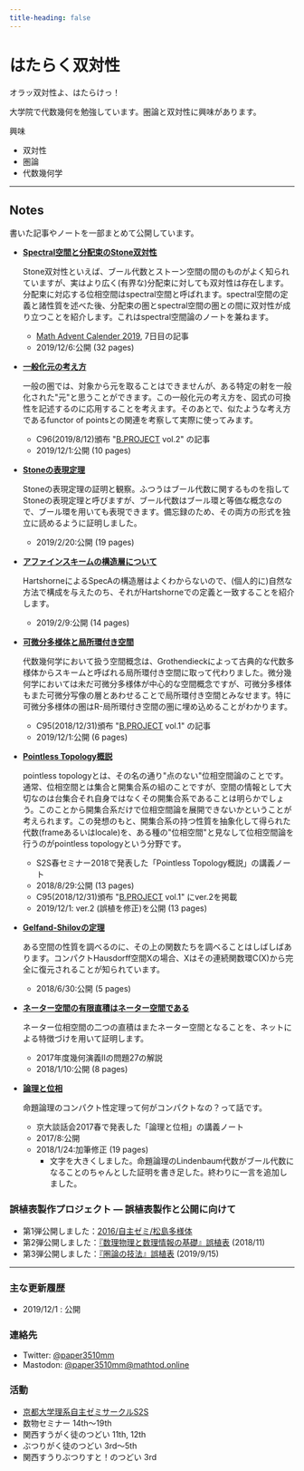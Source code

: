 ```yaml
---
title-heading: false
---
```


# はたらく双対性
<!-- [sample pdf](pdf/sample_diagram.pdf) -->

オラッ双対性よ、はたらけっ！


大学院で代数幾何を勉強しています。圏論と双対性に興味があります。

興味
- 双対性
- 圏論
- 代数幾何学

---
## **Notes**

書いた記事やノートを一部まとめて公開しています。

- **[Spectral空間と分配束のStone双対性](pdf/spectral.pdf)**
  
  Stone双対性といえば、ブール代数とストーン空間の間のものがよく知られていますが、実はより広く(有界な)分配束に対しても双対性は存在します。分配束に対応する位相空間はspectral空間と呼ばれます。spectral空間の定義と諸性質を述べた後、分配束の圏とspectral空間の圏との間に双対性が成り立つことを紹介します。これはspectral空間論のノートを兼ねます。

  - [Math Advent Calender 2019](https://adventar.org/calendars/4297), 7日目の記事
  - 2019/12/6:公開 (32 pages)


- **[一般化元の考え方](pdf/generalized_elements.pdf)**

    一般の圏では、対象から元を取ることはできませんが、ある特定の射を一般化された"元"と思うことができます。この一般化元の考え方を、図式の可換性を記述するのに応用することを考えます。そのあとで、似たような考え方であるfunctor of pointsとの関連を考察して実際に使ってみます。

    - C96(2019/8/12)頒布 "[B.PROJECT](http://s2s.undefin.net/wiki/?B.PROJECT) vol.2" の記事
    - 2019/12/1:公開 (10 pages)


-  **[Stoneの表現定理](pdf/stone_rep.pdf)**
    
    Stoneの表現定理の証明と観察。ふつうはブール代数に関するものを指してStoneの表現定理と呼びますが、ブール代数はブール環と等価な概念なので、ブール環を用いても表現できます。備忘録のため、その両方の形式を独立に読めるように証明しました。

    - 2019/2/20:公開 (19 pages)



- **[アファインスキームの構造層について](pdf/str_sheaf_on_SpecA.pdf)**
  
  HartshorneによるSpecAの構造層はよくわからないので、(個人的に)自然な方法で構成を与えたのち、それがHartshorneでの定義と一致することを紹介します。

  - 2019/2/9:公開 (14 pages)



- **[可微分多様体と局所環付き空間](pdf/mfd_and_ringed_space.pdf)**
  
  代数幾何学において扱う空間概念は、Grothendieckによって古典的な代数多様体からスキームと呼ばれる局所環付き空間に取って代わりました。微分幾何学においては未だ可微分多様体が中心的な空間概念ですが、可微分多様体もまた可微分写像の層とあわせることで局所環付き空間とみなせます。特に可微分多様体の圏はR-局所環付き空間の圏に埋め込めることがわかります。

  - C95(2018/12/31)頒布 "[B.PROJECT](http://s2s.undefin.net/wiki/?B.PROJECT) vol.1" の記事
  - 2019/12/1:公開 (6 pages)




-  **[Pointless Topology概説](pdf/pointless_v2.pdf)**
    
   pointless topologyとは、その名の通り"点のない"位相空間論のことです。通常、位相空間とは集合と開集合系の組のことですが、空間の情報として大切なのは台集合それ自身ではなくその開集合系であることは明らかでしょう。このことから開集合系だけで位相空間論を展開できないかということが考えられます。この発想のもと、開集合系の持つ性質を抽象化して得られた代数(frameあるいはlocale)を、ある種の"位相空間"と見なして位相空間論を行うのがpointless topologyという分野です。

   - S2S春セミナー2018で発表した「Pointless Topology概説」の講義ノート
   - 2018/8/29:公開 (13 pages)
   - C95(2018/12/31)頒布 "[B.PROJECT](http://s2s.undefin.net/wiki/?B.PROJECT) vol.1" にver.2を掲載
   - 2019/12/1: ver.2 (誤植を修正)を公開 (13 pages) 



- **[Gelfand-Shilovの定理](pdf/Gelfand-Shilov.pdf)**

  ある空間の性質を調べるのに、その上の関数たちを調べることはしばしばあります。コンパクトHausdorff空間Xの場合、Xはその連続関数環C(X)から完全に復元されることが知られています。

  - 2018/6/30:公開 (5 pages)



- **[ネーター空間の有限直積はネーター空間である](pdf/product_of_noetherian.pdf)**
  
  ネーター位相空間の二つの直積はまたネーター空間となることを、ネットによる特徴づけを用いて証明します。

  - 2017年度幾何演義Ⅱの問題27の解説
  - 2018/1/10:公開 (8 pages)



- **[論理と位相](pdf/logic_and_top.pdf)**

  命題論理のコンパクト性定理って何がコンパクトなの？って話です。

  - 京大談話会2017春で発表した「論理と位相」の講義ノート
  - 2017/8:公開
  - 2018/1/24:加筆修正 (19 pages)
    - 文字を大きくしました。命題論理のLindenbaum代数がブール代数になることのちゃんとした証明を書き足した。終わりに一言を追加しました。



### 誤植表製作プロジェクト ― 誤植表製作と公開に向けて
- 第1弾公開しました：[2016/自主ゼミ/松島多様体](http://s2s.undefin.net/wiki/?2016%2F%E8%87%AA%E4%B8%BB%E3%82%BC%E3%83%9F%2F%E6%9D%BE%E5%B3%B6%E5%A4%9A%E6%A7%98%E4%BD%93)
- 第2弾公開しました：[『数理物理と数理情報の基礎』誤植表](http://s2s.undefin.net/wiki/?plugin=attach&pcmd=open&file=spotlight3.pdf&refer=%E4%BB%8A%E6%9D%91) (2018/11)
- 第3弾公開しました：[『圏論の技法』誤植表](https://paper3510mm.amebaownd.com/posts/6945739) (2019/9/15)





---
### 主な更新履歴
- 2019/12/1 : 公開

### 連絡先
- Twitter: [@paper3510mm](https://twitter.com/paper3510mm)
- Mastodon: [@paper3510mm@mathtod.online](https://mathtod.online/@paper3510mm)

### 活動
- [京都大学理系自主ゼミサークルS2S](http://s2s.undefin.net/wiki/?FrontPage)
- 数物セミナー 14th～19th
- 関西すうがく徒のつどい 11th, 12th
- ぶつりがく徒のつどい 3rd～5th
- 関西すうりぶつりすと！のつどい 3rd